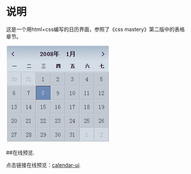 说明
===

这是一个用html+css编写的日历界面，参照了《css mastery》第二版中的表格章节。

<img src="img/calendar-css.png">

##在线预览.

点击链接在线预览：[calendar-ui](https://ljy1017010.github.io/calendar-ui/).



